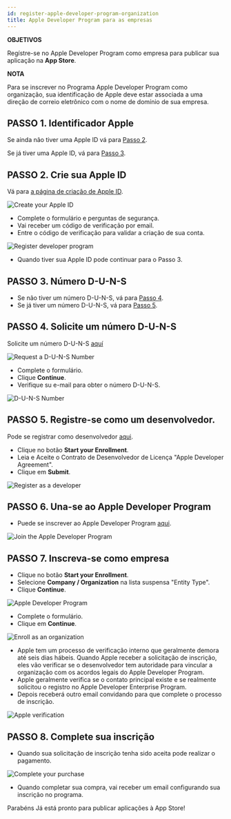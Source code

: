 ```yaml
---
id: register-apple-developer-program-organization
title: Apple Developer Program para as empresas
---
```


<div class = "objectives"> 

**OBJETIVOS**

Regístre-se no Apple Developer Program como empresa para publicar sua aplicação na **App Store**.</div> <div class = "tips"> 

**NOTA**

Para se inscrever no Programa Apple Developer Program como organização, sua identificação de Apple deve estar associada a uma direção de correio eletrônico com o nome de domínio de sua empresa.</div> 

## PASSO 1. Identificador Apple

Se ainda não tiver uma Apple ID vá para [Passo 2](#step-2-create-your-apple-id).

Se já tiver uma Apple ID, vá para [Passo 3](#step-3-d-u-n-s-number).

## PASSO 2. Crie sua Apple ID

Vá para [a página de criação de Apple ID](https://appleid.apple.com/).

![Create your Apple ID](assets/en/deploy-app-store/Apple-ID-Creation-Page-4D-for-iOS.png)

* Complete o formulário e perguntas de segurança.
* Vai receber um código de verificação por email.
* Entre o código de verificação para validar a criação de sua conta.

![Register developer program](assets/en/deploy-app-store/Register-developer-program-4D-for-iOS.png)

* Quando tiver sua Apple ID pode continuar para o Passo 3.

## PASSO 3. Número D-U-N-S

* Se não tiver um número D-U-N-S, vá para [Passo 4](#step-4-request-a-d-u-n-s-number). 
* Se já tiver um número D-U-N-S, vá para [Passo 5](#step-5-register-as-a-developer). 

## PASSO 4. Solicite um número D-U-N-S

Solicite um número D-U-N-S [aquí](https://developer.apple.com/enroll/duns-lookup/#/search)

![Request a D-U-N-S Number](assets/en/deploy-app-store/DUNS-Number-Organization-4D-for-iOS.png)

* Complete o formulário.
* Clique **Continue**.
* Verifique su e-mail para obter o número D-U-N-S.

![D-U-N-S Number](assets/en/deploy-app-store/DUNS-Number-Apple-Mail_4D-for-iOS.png)

## PASSO 5. Registre-se como um desenvolvedor.

Pode se registrar como desenvolvedor [aqui](https://developer.apple.com/programs/enterprise/enroll/).

* Clique no botão **Start your Enrollment**.
* Leia e Aceite o Contrato de Desenvolvedor de Licença "Apple Developer Agreement". 
* Clique em **Submit**.

![Register as a developer](assets/en/deploy-app-store/Register-developer-4D-for-iOS.png)

## PASSO 6. Una-se ao Apple Developer Program

* Puede se inscrever ao Apple Developer Program [aqui](https://developer.apple.com/enroll/enterprise/). 

![Join the Apple Developer Program](assets/en/deploy-app-store/Join-Apple-Developer-Program-individuals-4D-for-iOS.png)

## PASSO 7. Inscreva-se como empresa

* Clique no botão **Start your Enrollment**.
* Selecione **Company / Organization** na lista suspensa "Entity Type".
* Clique **Continue**.

![Apple Developer Program](assets/en/deploy-app-store/Apple-Developer-Program-Organizations-4D-for-iOS.png)

* Complete o formulário.
* Clique em **Continue**. 

![Enroll as an organization](assets/en/deploy-app-store/Apple-Developer-Program-Enrollment-Organizations-4D-for-iOS.png)

* Apple tem um processo de verificação interno que geralmente demora até seis dias hábeis. Quando Apple receber a solicitação de inscrição, eles vão verificar se o desenvolvedor tem autoridade para vincular a organização com os acordos legais do Apple Developer Program.
* Apple geralmente verifica se o contato principal existe e se realmente solicitou o registro no Apple Developer Enterprise Program.
* Depois receberá outro email convidando para que complete o processo de inscrição.

![Apple verification](assets/en/deploy-in-house/Confirmation-email-Organisations-4D-for-iOS.png)

## PASSO 8. Complete sua inscrição

* Quando sua solicitação de inscrição tenha sido aceita pode realizar o pagamento.

![Complete your purchase](assets/en/deploy-app-store/Complete-Purchase-Apple-Developer-Program-4D-for-iOS.png)

* Quando completar sua compra, vai receber um email configurando sua inscrição no programa.

Parabéns Já está pronto para publicar aplicações à App Store!